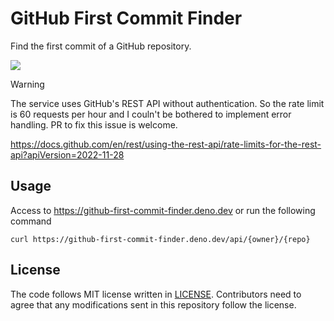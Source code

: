 # GitHub First Commit Finder

Find the first commit of a GitHub repository.

![](https://github.com/user-attachments/assets/f8bc6da7-0ca4-4717-a7b8-9c15136b2f63)

> [!WARNING]
>
> The service uses GitHub's REST API without authentication.
> So the rate limit is 60 requests per hour and I couln't be bothered to implement error handling.
> PR to fix this issue is welcome.
>
> https://docs.github.com/en/rest/using-the-rest-api/rate-limits-for-the-rest-api?apiVersion=2022-11-28

## Usage

Access to https://github-first-commit-finder.deno.dev or run the following command

```
curl https://github-first-commit-finder.deno.dev/api/{owner}/{repo}
```

## License

The code follows MIT license written in [LICENSE](./LICENSE). Contributors need
to agree that any modifications sent in this repository follow the license.

